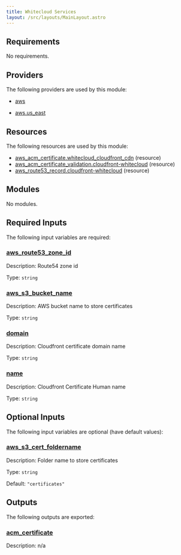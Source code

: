 ```yaml
---
title: Whitecloud Services
layout: /src/layouts/MainLayout.astro
---
```




## Requirements

No requirements.

## Providers

The following providers are used by this module:

- <a name="provider_aws"></a> [aws](#provider\_aws)

- <a name="provider_aws.us_east"></a> [aws.us\_east](#provider\_aws.us\_east)

## Resources

The following resources are used by this module:

- [aws_acm_certificate.whitecloud_cloudfront_cdn](https://registry.terraform.io/providers/hashicorp/aws/latest/docs/resources/acm_certificate) (resource)
- [aws_acm_certificate_validation.cloudfront-whitecloud](https://registry.terraform.io/providers/hashicorp/aws/latest/docs/resources/acm_certificate_validation) (resource)
- [aws_route53_record.cloudfront-whitecloud](https://registry.terraform.io/providers/hashicorp/aws/latest/docs/resources/route53_record) (resource)

## Modules

No modules.

## Required Inputs

The following input variables are required:

### <a name="input_aws_route53_zone_id"></a> [aws\_route53\_zone\_id](#input\_aws\_route53\_zone\_id)

Description: Route54 zone id

Type: `string`

### <a name="input_aws_s3_bucket_name"></a> [aws\_s3\_bucket\_name](#input\_aws\_s3\_bucket\_name)

Description: AWS bucket name to store certificates

Type: `string`

### <a name="input_domain"></a> [domain](#input\_domain)

Description: Cloudfront certificate domain name

Type: `string`

### <a name="input_name"></a> [name](#input\_name)

Description: Cloudfront Certificate Human name

Type: `string`

## Optional Inputs

The following input variables are optional (have default values):

### <a name="input_aws_s3_cert_foldername"></a> [aws\_s3\_cert\_foldername](#input\_aws\_s3\_cert\_foldername)

Description: Folder name to store certificates

Type: `string`

Default: `"certificates"`

## Outputs

The following outputs are exported:

### <a name="output_acm_certificate"></a> [acm\_certificate](#output\_acm\_certificate)

Description: n/a


